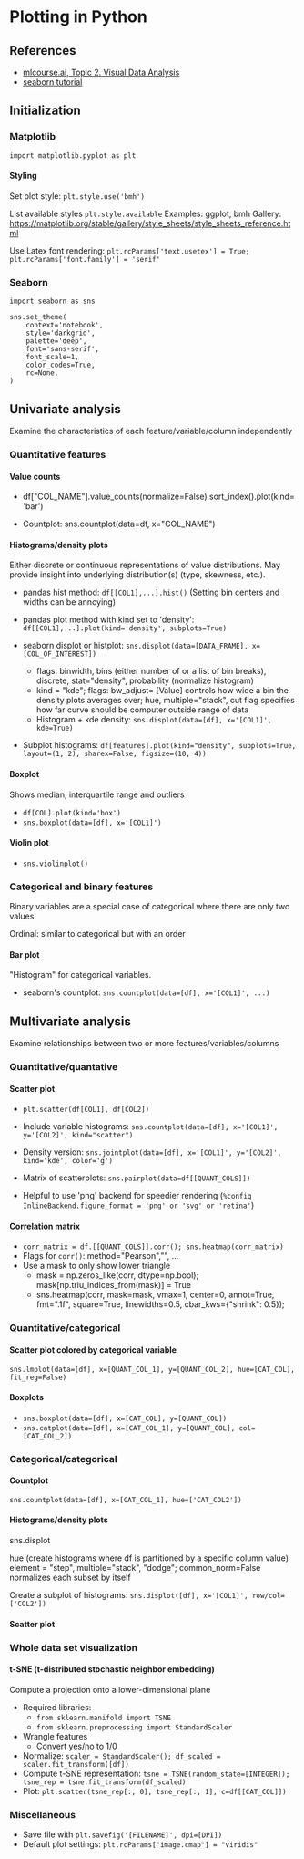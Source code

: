 # Plotting in Python

## References
* [mlcourse.ai, Topic 2.  Visual Data Analysis](https://mlcourse.ai/book/topic02/topic02_visual_data_analysis.html)
* [seaborn tutorial](https://seaborn.pydata.org/tutorial/distributions.html)



## Initialization

### Matplotlib  
`import matplotlib.pyplot as plt`

#### Styling
Set plot style:  `plt.style.use('bmh')`

List available styles `plt.style.available`
Examples:  ggplot, bmh
Gallery:  https://matplotlib.org/stable/gallery/style_sheets/style_sheets_reference.html

Use Latex font rendering:  `plt.rcParams['text.usetex'] = True;  plt.rcParams['font.family'] = 'serif'`


### Seaborn  
`import seaborn as sns`

```
sns.set_theme(
    context='notebook',
    style='darkgrid',
    palette='deep',
    font='sans-serif',
    font_scale=1,
    color_codes=True,
    rc=None,
)
```


## Univariate analysis

Examine the characteristics of each feature/variable/column independently


### Quantitative features


#### Value counts

* df["COL_NAME"].value_counts(normalize=False).sort_index().plot(kind='bar')

* Countplot:  sns.countplot(data=df, x="COL_NAME")


#### Histograms/density plots  

Either discrete or continuous representations of value distributions.  May provide insight into underlying distribution(s) (type, skewness, etc.).

* pandas hist method:  `df[[COL1],...].hist()`  (Setting bin centers and widths can be annoying) 

* pandas plot method with kind set to 'density':  `df[[COL1],...].plot(kind='density', subplots=True)`  

* seaborn displot or histplot:  `sns.displot(data=[DATA_FRAME], x=[COL_OF_INTEREST])`  
    * flags: binwidth, bins (either number of or a list of bin breaks), discrete, stat="density", probability (normalize histogram)  
    * kind = "kde"; flags:  bw_adjust= [Value] controls how wide a bin the density plots averages over; hue, multiple="stack", cut flag specifies how far curve should be computer outside range of data  
    * Histogram + kde density:  `sns.displot(data=[df], x='[COL1]', kde=True)`  

* Subplot histograms:  `df[features].plot(kind="density", subplots=True, layout=(1, 2), sharex=False, figsize=(10, 4))`



#### Boxplot
Shows median, interquartile range and outliers

* `df[COL].plot(kind='box')`
* `sns.boxplot(data=[df], x='[COL1]')`


#### Violin plot

* `sns.violinplot()`




### Categorical and binary features

Binary variables are a special case of categorical where there are only two values.

Ordinal:  similar to categorical but with an order


#### Bar plot

"Histogram" for categorical variables.

* seaborn's countplot:  `sns.countplot(data=[df], x='[COL1]', ...)`




## Multivariate analysis
Examine relationships between two or more features/variables/columns


### Quantitative/quantative

#### Scatter plot

* `plt.scatter(df[COL1], df[COL2])`  

* Include variable histograms:  `sns.countplot(data=[df], x='[COL1]', y='[COL2]', kind="scatter")`  
* Density version:  `sns.jointplot(data=[df], x='[COL1]', y='[COL2]', kind='kde', color='g')`  
* Matrix of scatterplots:  `sns.pairplot(data=df[[QUANT_COLS]])`  
* Helpful to use 'png' backend for speedier rendering (`%config InlineBackend.figure_format = 'png' or 'svg' or 'retina'`)  


#### Correlation matrix

* `corr_matrix = df.[[QUANT_COLS]].corr(); sns.heatmap(corr_matrix)`
* Flags for `corr()`:  method="Pearson","", ...
* Use a mask to only show lower triangle
    * mask = np.zeros_like(corr, dtype=np.bool); mask[np.triu_indices_from(mask)] = True
    * sns.heatmap(corr, mask=mask, vmax=1, center=0, annot=True, fmt=".1f", square=True, linewidths=0.5, cbar_kws={"shrink": 0.5});




### Quantitative/categorical

#### Scatter plot colored by categorical variable

`sns.lmplot(data=[df], x=[QUANT_COL_1], y=[QUANT_COL_2], hue=[CAT_COL], fit_reg=False)`

#### Boxplots
* `sns.boxplot(data=[df], x=[CAT_COL], y=[QUANT_COL])`
* `sns.catplot(data=[df], x=[CAT_COL_1], y=[QUANT_COL], col=[CAT_COL_2])`




### Categorical/categorical

#### Countplot
`sns.countplot(data=[df], x=[CAT_COL_1], hue=['CAT_COL2'])`





#### Histograms/density plots  

sns.displot  

hue (create histograms where df is partitioned by a specific column value)
element = "step", multiple="stack", "dodge"; common_norm=False normalizes each subset by itself

Create a subplot of histograms:  `sns.displot([df], x='[COL1]', row/col=['COL2'])`

#### Scatter plot


 



### Whole data set visualization


#### t-SNE (t-distributed stochastic neighbor embedding)
Compute a projection onto a lower-dimensional plane

* Required libraries:
    * `from sklearn.manifold import TSNE`
    * `from sklearn.preprocessing import StandardScaler`
* Wrangle features
    * Convert yes/no to 1/0
* Normalize:  `scaler = StandardScaler(); df_scaled = scaler.fit_transform([df])`
* Compute t-SNE representation:  `tsne = TSNE(random_state=[INTEGER]); tsne_rep = tsne.fit_transform(df_scaled)`
* Plot:  `plt.scatter(tsne_rep[:, 0], tsne_rep[:, 1], c=df[[CAT_COL]])`




### Miscellaneous
* Save file with `plt.savefig('[FILENAME]', dpi=[DPI])`
* Default plot settings:  `plt.rcParams["image.cmap"] = "viridis"`
